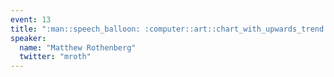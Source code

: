 ```yaml
---
event: 13
title: ":man::speech_balloon: :computer::art::chart_with_upwards_trend:, with"
speaker:
  name: "Matthew Rothenberg"
  twitter: "mroth"
---
```

